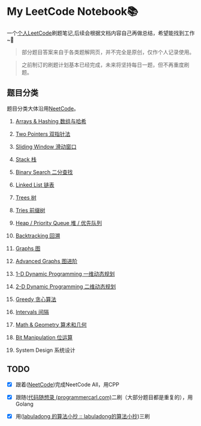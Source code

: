 # My LeetCode Notebook📚

一个[个人LeetCode](https://leetcode.com/YoloKokura/)刷题笔记,后续会根据文档内容自己再做总结，希望能找到工作~🙏

> 部分题目答案来自于各类题解网页，并不完全是原创，仅作个人记录使用。

> 之前制订的刷题计划基本已经完成，未来将坚持每日一题，但不再重度刷题。

## 题目分类

题目分类大体沿用[NeetCode](https://neetcode.io/)。

1. [Arrays & Hashing 数组与哈希](https://github.com/Falldio/my-leetcode-notebook/blob/master/Arrays%26Hashing.md)

2. [Two Pointers 双指针法](https://github.com/Falldio/my-leetcode-notebook/blob/master/TwoPointers.md)

3. [Sliding Window 滑动窗口](https://github.com/Falldio/my-leetcode-notebook/blob/master/SlidingWindow.md)

4. [Stack 栈](https://github.com/Falldio/my-leetcode-notebook/blob/master/Stack.md)

5. [Binary Search 二分查找](https://github.com/Falldio/my-leetcode-notebook/blob/master/BinarySearch.md)

6. [Linked List 链表](https://github.com/Falldio/my-leetcode-notebook/blob/master/LinkedList.md)

7. [Trees 树](https://github.com/Falldio/my-leetcode-notebook/blob/master/Trees.md)

8. [Tries 前缀树](https://github.com/Falldio/my-leetcode-notebook/blob/master/Tries.md)

9. [Heap / Priority Queue 堆 / 优先队列](https://github.com/Falldio/my-leetcode-notebook/blob/master/HeapOrPriorityQueue.md)

10. [Backtracking 回溯](https://github.com/Falldio/my-leetcode-notebook/blob/master/Backtracking.md)

11. [Graphs 图](https://github.com/Falldio/my-leetcode-notebook/blob/master/Graphs.md)

12. [Advanced Graphs 图进阶](https://github.com/Falldio/my-leetcode-notebook/blob/master/AdvancedGraphs.md)

13. [1-D Dynamic Programming 一维动态规划](https://github.com/Falldio/my-leetcode-notebook/blob/master/1-DDynamicProgramming.md)

14. [2-D Dynamic Programming 二维动态规划](https://github.com/Falldio/my-leetcode-notebook/blob/master/2-DDynamicProgramming.md)

15. [Greedy 贪心算法](https://github.com/Falldio/my-leetcode-notebook/blob/master/Greedy.md)

16. [Intervals 间隔](https://github.com/Falldio/my-leetcode-notebook/blob/master/Intervals.md)

17. [Math & Geometry 算术和几何](https://github.com/Falldio/my-leetcode-notebook/blob/master/Math%26Geometry.md)

18. [Bit Manipulation 位运算](https://github.com/Falldio/my-leetcode-notebook/blob/master/BitManipulation.md)

19. System Design 系统设计

## TODO

- [x] 跟着([NeetCode](https://neetcode.io/))完成NeetCode All，用CPP

- [x] 跟随([代码随想录 (programmercarl.com)](https://www.programmercarl.com/)二刷（大部分题目都是重复的），用Golang

- [x] 用([labuladong 的算法小抄 :: labuladong的算法小抄](https://labuladong.github.io/algo/))三刷
